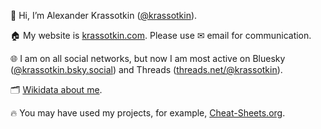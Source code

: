 👋 Hi, I’m Alexander Krassotkin ([@krassotkin](https://github.com/krassotkin)).

🏠 My website is [krassotkin.com](https://krassotkin.com/). Please use ✉ email for communication.

🌐 I am on all social networks, but now I am most active on Bluesky ([@krassotkin.bsky.social](https://bsky.app/profile/krassotkin.bsky.social)) and Threads ([threads.net/@krassotkin](https://www.threads.net/@krassotkin)).

🗂️ [Wikidata about me](https://www.wikidata.org/wiki/Q49825788).

🔥 You may have used my projects, for example, [Cheat-Sheets.org](https://cheat-sheets.org/).

<!---
- 👀 I’m interested in ...
- 🌱 I’m currently learning ...
- 💞️ I’m looking to collaborate on ...
- 📫 How to reach me ...

krassotkin/krassotkin is a ✨ special ✨ repository because its `README.md` (this file) appears on your GitHub profile.
You can click the Preview link to take a look at your changes.
--->
